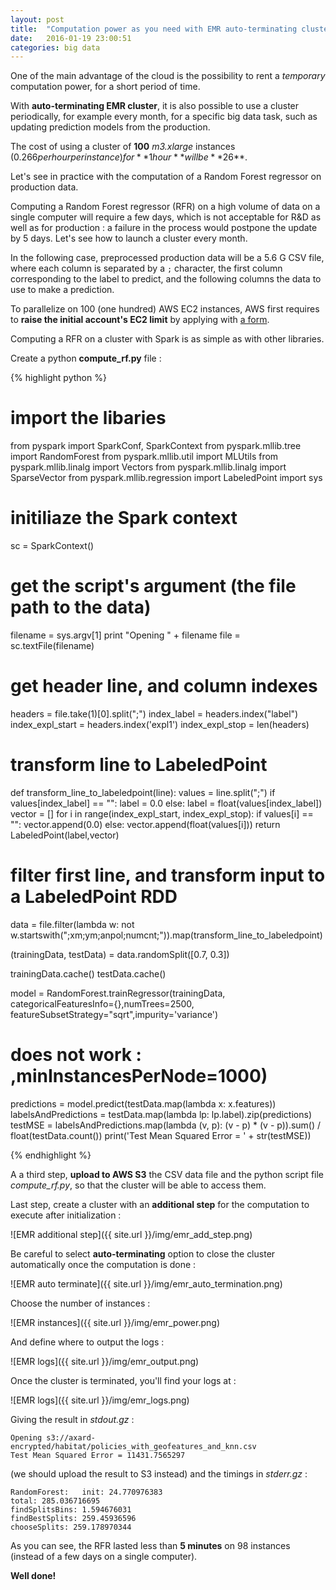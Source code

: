 ```yaml
---
layout: post
title:  "Computation power as you need with EMR auto-terminating clusters: example for a random forest evaluation in Python"
date:   2016-01-19 23:00:51
categories: big data
---
```


One of the main advantage of the cloud is the possibility to rent a *temporary* computation power, for a short period of time.

With **auto-terminating EMR cluster**, it is also possible to use a cluster periodically, for example every month, for a specific big data task, such as updating prediction models from the production.

The cost of using a cluster of **100** *m3.xlarge* instances ($0.266 per hour per instance) for **1 hour** will be **$26**.

Let's see in practice with the computation of a Random Forest regressor on production data.

Computing a Random Forest regressor (RFR) on a high volume of data on a single computer will require a few days, which is not acceptable for R&D as well as for production : a failure in the process would postpone the update by 5 days. Let's see how to launch a cluster every month.

In the following case, preprocessed production data will be a 5.6 G CSV file, where each column is separated by a `;` character, the first column corresponding to the label to predict, and the following columns the data to use to make a prediction.

To parallelize on 100 (one hundred) AWS EC2 instances, AWS first requires to **raise the initial account's EC2 limit** by applying with [a form](https://aws.amazon.com/support/createCase?type=service_limit_increase&serviceLimitIncreaseType=ec2-instances).

Computing a RFR on a cluster with Spark is as simple as with other libraries.

Create a python **compute_rf.py** file :

{% highlight python %}
# import the libaries
from pyspark import SparkConf, SparkContext
from pyspark.mllib.tree import RandomForest
from pyspark.mllib.util import MLUtils
from pyspark.mllib.linalg import Vectors
from pyspark.mllib.linalg import SparseVector
from pyspark.mllib.regression import LabeledPoint
import sys

# initiliaze the Spark context
sc = SparkContext()

# get the script's argument (the file path to the data)
filename = sys.argv[1]
print "Opening " + filename
file = sc.textFile(filename)

# get header line, and column indexes
headers = file.take(1)[0].split(";")
index_label = headers.index("label")
index_expl_start = headers.index('expl1')
index_expl_stop = len(headers)

# transform line to LabeledPoint
def transform_line_to_labeledpoint(line):
    values = line.split(";")
    if values[index_label] == "":
        label = 0.0
    else:
        label = float(values[index_label])
    vector = []
    for i in range(index_expl_start, index_expl_stop):
        if values[i] == "":
            vector.append(0.0)
        else:
            vector.append(float(values[i]))
    return LabeledPoint(label,vector)

# filter first line, and transform input to a LabeledPoint RDD
data = file.filter(lambda w: not w.startswith(";xm;ym;anpol;numcnt;")).map(transform_line_to_labeledpoint)

(trainingData, testData) = data.randomSplit([0.7, 0.3])

trainingData.cache()
testData.cache()

model = RandomForest.trainRegressor(trainingData, categoricalFeaturesInfo={},numTrees=2500, featureSubsetStrategy="sqrt",impurity='variance')
# does not work : ,minInstancesPerNode=1000)

predictions = model.predict(testData.map(lambda x: x.features))
labelsAndPredictions = testData.map(lambda lp: lp.label).zip(predictions)
testMSE = labelsAndPredictions.map(lambda (v, p): (v - p) * (v - p)).sum() / float(testData.count())
print('Test Mean Squared Error = ' + str(testMSE))

{% endhighlight %}


A a third step, **upload to AWS S3** the CSV data file and the python script file *compute_rf.py*, so that the cluster will be able to access them.

Last step, create a cluster with an **additional step** for the computation to execute after initialization :

![EMR additional step]({{ site.url }}/img/emr_add_step.png)

Be careful to select **auto-terminating** option to close the cluster automatically once the computation is done :

![EMR auto terminate]({{ site.url }}/img/emr_auto_termination.png)

Choose the number of instances :

![EMR instances]({{ site.url }}/img/emr_power.png)

And define where to output the logs :

![EMR logs]({{ site.url }}/img/emr_output.png)

Once the cluster is terminated, you'll find your logs at :

![EMR logs]({{ site.url }}/img/emr_logs.png)

Giving the result in *stdout.gz* :

    Opening s3://axard-encrypted/habitat/policies_with_geofeatures_and_knn.csv
    Test Mean Squared Error = 11431.7565297

(we should upload the result to S3 instead)
and the timings in *stderr.gz* :

    RandomForest:   init: 24.770976383
    total: 285.036716695
    findSplitsBins: 1.594676031
    findBestSplits: 259.45936596
    chooseSplits: 259.178970344

As you can see, the RFR lasted less than **5 minutes** on 98 instances (instead of a few days on a single computer). 

**Well done!**
